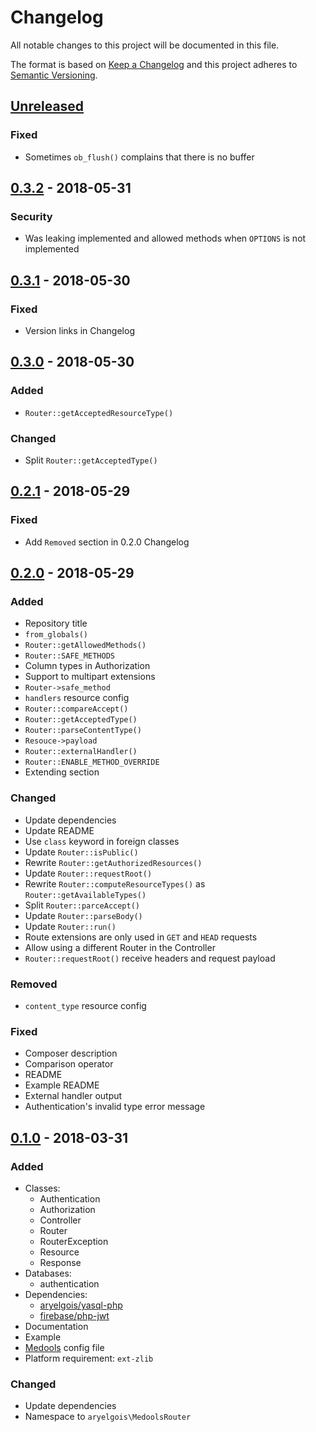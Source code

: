 # Changelog

All notable changes to this project will be documented in this file.

The format is based on [Keep a Changelog](http://keepachangelog.com/en/1.0.0/)
and this project adheres to [Semantic Versioning](http://semver.org/spec/v2.0.0.html).


## [Unreleased]

### Fixed
- Sometimes `ob_flush()` complains that there is no buffer


## [0.3.2] - 2018-05-31

### Security
- Was leaking implemented and allowed methods when `OPTIONS` is not implemented


## [0.3.1] - 2018-05-30

### Fixed
- Version links in Changelog


## [0.3.0] - 2018-05-30

### Added
- `Router::getAcceptedResourceType()`

### Changed
- Split `Router::getAcceptedType()`


## [0.2.1] - 2018-05-29

### Fixed
- Add `Removed` section in 0.2.0 Changelog


## [0.2.0] - 2018-05-29

### Added
- Repository title
- `from_globals()`
- `Router::getAllowedMethods()`
- `Router::SAFE_METHODS`
- Column types in Authorization
- Support to multipart extensions
- `Router->safe_method`
- `handlers` resource config
- `Router::compareAccept()`
- `Router::getAcceptedType()`
- `Router::parseContentType()`
- `Resouce->payload`
- `Router::externalHandler()`
- `Router::ENABLE_METHOD_OVERRIDE`
- Extending section

### Changed
- Update dependencies
- Update README
- Use `class` keyword in foreign classes
- Update `Router::isPublic()`
- Rewrite `Router::getAuthorizedResources()`
- Update `Router::requestRoot()`
- Rewrite `Router::computeResourceTypes()` as `Router::getAvailableTypes()`
- Split `Router::parceAccept()`
- Update `Router::parseBody()`
- Update `Router::run()`
- Route extensions are only used in `GET` and `HEAD` requests
- Allow using a different Router in the Controller
- `Router::requestRoot()` receive headers and request payload

### Removed
- `content_type` resource config

### Fixed
- Composer description
- Comparison operator
- README
- Example README
- External handler output
- Authentication's invalid type error message


## [0.1.0] - 2018-03-31

### Added
- Classes:
  - Authentication
  - Authorization
  - Controller
  - Router
  - RouterException
  - Resource
  - Response
- Databases:
  - authentication
- Dependencies:
  - [aryelgois/yasql-php]
  - [firebase/php-jwt]
- Documentation
- Example
- [Medools][aryelgois/medools] config file
- Platform requirement: `ext-zlib`

### Changed
- Update dependencies
- Namespace to `aryelgois\MedoolsRouter`


[Unreleased]: https://github.com/aryelgois/medools-router/compare/v0.3.2...develop
[0.3.2]: https://github.com/aryelgois/medools-router/compare/v0.3.1...v0.3.2
[0.3.1]: https://github.com/aryelgois/medools-router/compare/v0.3.0...v0.3.1
[0.3.0]: https://github.com/aryelgois/medools-router/compare/v0.2.1...v0.3.0
[0.2.1]: https://github.com/aryelgois/medools-router/compare/v0.2.0...v0.2.1
[0.2.0]: https://github.com/aryelgois/medools-router/compare/v0.1.0...v0.2.0
[0.1.0]: https://github.com/aryelgois/medools-router/compare/d281bb5dbc8c58b28db680b3700664217a88eb6d...v0.1.0

[aryelgois/medools]: https://github.com/aryelgois/Medools
[aryelgois/yasql-php]: https://github.com/aryelgois/yasql-php
[firebase/php-jwt]: https://github.com/firebase/php-jwt
